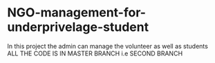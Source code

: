 # NGO-management-for-underprivelage-student
In this project the admin can manage the volunteer as well as students 
<br>
ALL THE CODE IS IN MASTER BRANCH i.e SECOND BRANCH

